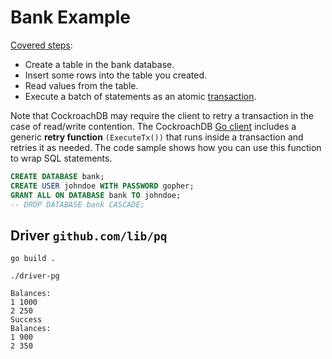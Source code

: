 # Bank Example

[Covered steps](https://github.com/cockroachlabs/hello-world-go-pq):
- Create a table in the bank database.
- Insert some rows into the table you created.
- Read values from the table.
- Execute a batch of statements as an atomic [transaction](https://www.cockroachlabs.com/docs/v20.2/transactions).

Note that CockroachDB may require the client to retry a transaction in the case of read/write contention. The CockroachDB [Go client](https://github.com/cockroachdb/cockroach-go) includes a generic **retry function** `(ExecuteTx())` that runs inside a transaction and retries it as needed. The code sample shows how you can use this function to wrap SQL statements.

```sql
CREATE DATABASE bank;
CREATE USER johndoe WITH PASSWORD gopher;
GRANT ALL ON DATABASE bank TO johndoe;
-- DROP DATABASE bank CASCADE;
```

## Driver `github.com/lib/pq`

`go build .`

`./driver-pg`

```console
Balances:
1 1000
2 250
Success
Balances:
1 900
2 350
```
